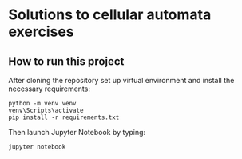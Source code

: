 # Solutions to cellular automata exercises

## How to run this project

After cloning the repository set up virtual environment and install the necessary requirements:
```
python -m venv venv 
venv\Scripts\activate
pip install -r requirements.txt
```

Then launch Jupyter Notebook by typing:
```
jupyter notebook
```
